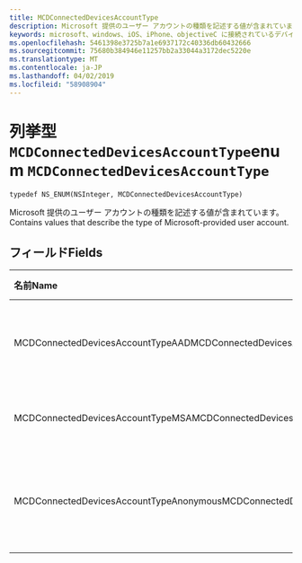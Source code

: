 ```yaml
---
title: MCDConnectedDevicesAccountType
description: Microsoft 提供のユーザー アカウントの種類を記述する値が含まれています。
keywords: microsoft、windows、iOS、iPhone、objectiveC に接続されているデバイス、プロジェクトのローマ
ms.openlocfilehash: 5461398e3725b7a1e6937172c40336db60432666
ms.sourcegitcommit: 75680b384946e11257bb2a33044a3172dec5220e
ms.translationtype: MT
ms.contentlocale: ja-JP
ms.lasthandoff: 04/02/2019
ms.locfileid: "58908904"
---
```

# <a name="enum-mcdconnecteddevicesaccounttype"></a><span data-ttu-id="d5ec9-104">列挙型 `MCDConnectedDevicesAccountType`</span><span class="sxs-lookup"><span data-stu-id="d5ec9-104">enum `MCDConnectedDevicesAccountType`</span></span>

```
typedef NS_ENUM(NSInteger, MCDConnectedDevicesAccountType)
```  

<span data-ttu-id="d5ec9-105">Microsoft 提供のユーザー アカウントの種類を記述する値が含まれています。</span><span class="sxs-lookup"><span data-stu-id="d5ec9-105">Contains values that describe the type of Microsoft-provided user account.</span></span>

## <a name="fields"></a><span data-ttu-id="d5ec9-106">フィールド</span><span class="sxs-lookup"><span data-stu-id="d5ec9-106">Fields</span></span>

| <span data-ttu-id="d5ec9-107">名前</span><span class="sxs-lookup"><span data-stu-id="d5ec9-107">Name</span></span>                              | <span data-ttu-id="d5ec9-108">値</span><span class="sxs-lookup"><span data-stu-id="d5ec9-108">Value</span></span> | <span data-ttu-id="d5ec9-109">説明</span><span class="sxs-lookup"><span data-stu-id="d5ec9-109">Description</span></span>                    |
|:----------------------------------|:------|:-------------------------------|
| <span data-ttu-id="d5ec9-110">MCDConnectedDevicesAccountTypeAAD</span><span class="sxs-lookup"><span data-stu-id="d5ec9-110">MCDConnectedDevicesAccountTypeAAD</span></span>       | <span data-ttu-id="d5ec9-111">0</span><span class="sxs-lookup"><span data-stu-id="d5ec9-111">0</span></span>     | <span data-ttu-id="d5ec9-112">Azure Active Directory に社内アカウント</span><span class="sxs-lookup"><span data-stu-id="d5ec9-112">Azure Active Directory workplace Account</span></span>  |
| <span data-ttu-id="d5ec9-113">MCDConnectedDevicesAccountTypeMSA</span><span class="sxs-lookup"><span data-stu-id="d5ec9-113">MCDConnectedDevicesAccountTypeMSA</span></span>       | <span data-ttu-id="d5ec9-114">1</span><span class="sxs-lookup"><span data-stu-id="d5ec9-114">1</span></span>     | <span data-ttu-id="d5ec9-115">Microsoft の個人アカウント</span><span class="sxs-lookup"><span data-stu-id="d5ec9-115">Microsoft Personal Account</span></span> |
| <span data-ttu-id="d5ec9-116">MCDConnectedDevicesAccountTypeAnonymous</span><span class="sxs-lookup"><span data-stu-id="d5ec9-116">MCDConnectedDevicesAccountTypeAnonymous</span></span> | <span data-ttu-id="d5ec9-117">2</span><span class="sxs-lookup"><span data-stu-id="d5ec9-117">2</span></span>     | <span data-ttu-id="d5ec9-118">匿名 (ローカル、認証されていない) アカウント</span><span class="sxs-lookup"><span data-stu-id="d5ec9-118">Anonymous (local, non-authenticated) Account</span></span> |